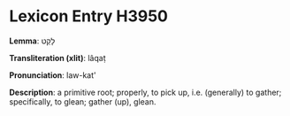 # Lexicon Entry H3950

**Lemma**: לָקַט

**Transliteration (xlit)**: lâqaṭ

**Pronunciation**: law-kat'

**Description**:
a primitive root; properly, to pick up, i.e. (generally) to gather; specifically, to glean; gather (up), glean.
